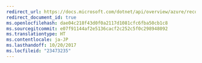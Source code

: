 ```yaml
---
redirect_url: https://docs.microsoft.com/dotnet/api/overview/azure/recovery-services
redirect_document_id: true
ms.openlocfilehash: dae04c218f43d0f0a2117d1081cfc6fba50cb1c8
ms.sourcegitcommit: e07f91144af2e5136cacf2c252c5f0c298948092
ms.translationtype: HT
ms.contentlocale: ja-JP
ms.lasthandoff: 10/20/2017
ms.locfileid: "23473235"
---
```

